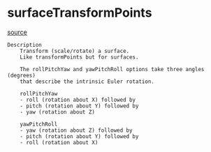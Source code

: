 # surfaceTransformPoints

[source](github.com/OpenFOAM-jp/OpenFOAM-utilities-tutorials-jp/blob/master/v1906/surface/surfaceTransformPoints/surfaceTransformPoints.C/surfaceTransformPoints.C)

```
Description
    Transform (scale/rotate) a surface.
    Like transformPoints but for surfaces.

    The rollPitchYaw and yawPitchRoll options take three angles (degrees)
    that describe the intrinsic Euler rotation.

    rollPitchYaw
    - roll (rotation about X) followed by
    - pitch (rotation about Y) followed by
    - yaw (rotation about Z)

    yawPitchRoll
    - yaw (rotation about Z) followed by
    - pitch (rotation about Y) followed by
    - roll (rotation about X)


```

